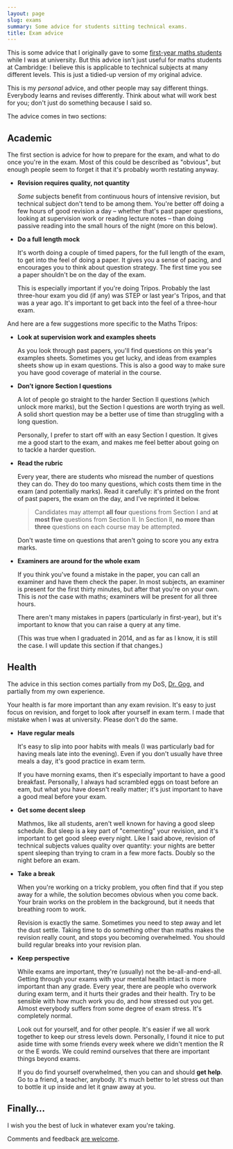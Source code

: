 ```yaml
---
layout: page
slug: exams
summary: Some advice for students sitting technical exams.
title: Exam advice
---
```


This is some advice that I originally gave to some [first-year maths students][1] while I was at university. But this advice isn't just useful for maths students at Cambridge: I believe this is applicable to technical subjects at many different levels. This is just a tidied-up version of my original advice.

[1]: /2014/05/part-ia-exams/

This is my *personal* advice, and other people may say different things. Everybody learns and revises differently. Think about what will work best for you; don't just do something because I said so.

The advice comes in two sections:

## Academic

The first section is advice for how to prepare for the exam, and what to do once you're in the exam. Most of this could be described as "obvious", but enough people seem to forget it that it's probably worth restating anyway.

*   **Revision requires quality, not quantity**

    *Some* subjects benefit from continuous hours of intensive revision, but technical subject don't tend to be among them.  You're better off doing a few hours of good revision a day – whether that's past paper questions, looking at supervision work or reading lecture notes – than doing passive reading into the small hours of the night (more on this below).

*   **Do a full length mock**

    It's worth doing a couple of timed papers, for the full length of the exam, to get into the feel of doing a paper. It gives you a sense of pacing, and encourages you to think about question strategy. The first time you see a paper shouldn't be on the day of the exam.

    This is especially important if you're doing Tripos. Probably the last three-hour exam you did (if any) was STEP or last year's Tripos, and that was a year ago. It's important to get back into the feel of a three-hour exam.

And here are a few suggestions more specific to the Maths Tripos:

*   **Look at supervision work and examples sheets**

    As you look through past papers, you'll find questions on this year's examples sheets. Sometimes you get lucky, and ideas from examples sheets show up in exam questions. This is also a good way to make sure you have good coverage of material in the course.

*   **Don’t ignore Section&nbsp;I questions**

    A lot of people go straight to the harder Section&nbsp;II questions (which unlock more marks), but the Section&nbsp;I questions are worth trying as well. A solid short question may be a better use of time than struggling with a long question.

    Personally, I prefer to start off with an easy Section&nbsp;I question. It gives me a good start to the exam, and makes me feel better about going on to tackle a harder question.

*   **Read the rubric**

    Every year, there are students who misread the number of questions they can do. They do too many questions, which costs them time in the exam (and potentially marks). Read it carefully: it's printed on the front of past papers, the exam on the day, and I've reprinted it below.

    > Candidates may attempt **all four** questions from Section&nbsp;I and **at most five** questions from Section&nbsp;II. In Section&nbsp;II, **no more than three** questions on each course may be attempted.

    Don't waste time on questions that aren't going to score you any extra marks.

*   **Examiners are around for the whole exam**

    If you think you've found a mistake in the paper, you can call an examiner and have them check the paper. In most subjects, an examiner is present for the first thirty minutes, but after that you're on your own. This is *not* the case with maths; examiners will be present for all three hours.

    There aren't many mistakes in papers (particularly in first-year), but it's important to know that you can raise a query at any time.

    (This was true when I graduated in 2014, and as far as I know, it is still the case. I will update this section if that changes.)

## Health

The advice in this section comes partially from my DoS, [Dr.&nbsp;Gog](http://www.damtp.cam.ac.uk/people/j.r.gog/), and partially from my own experience.

Your health is far more important than any exam revision. It's easy to just focus on revision, and forget to look after yourself in exam term. I made that mistake when I was at university. Please don't do the same.

*   **Have regular meals**

    It's easy to slip into poor habits with meals (I was particularly bad for having meals late into the evening). Even if you don't usually have three meals a day, it's good practice in exam term.

    If you have morning exams, then it's especially important to have a good breakfast. Personally, I always had scrambled eggs on toast before an eam, but what you have doesn't really matter; it's just important to have a good meal before your exam.

*   **Get some decent sleep**

    Mathmos, like all students, aren't well known for having a good sleep schedule. But sleep is a key part of "cementing" your revision, and it's important to get good sleep every night. Like I said above, revision of technical subjects values quality over quantity: your nights are better spent sleeping than trying to cram in a few more facts. Doubly so the night before an exam.

*   **Take a break**

    When you're working on a tricky problem, you often find that if you step away for a while, the solution becomes obvious when you come back. Your brain works on the problem in the background, but it needs that breathing room to work.

    Revision is exactly the same. Sometimes you need to step away and let the dust settle. Taking time to do something other than maths makes the revision really count, and stops you becoming overwhelmed. You should build regular breaks into your revision plan.

*   **Keep perspective**

    While exams are important, they're (usually) not the be-all-and-end-all. Getting through your exams with your mental health intact is more important than any grade. Every year, there are people who overwork during exam term, and it hurts their grades and their health. Try to be sensible with how much work you do, and how stressed out you get. Almost everybody suffers from some degree of exam stress. It's completely normal.

    Look out for yourself, and for other people. It's easier if we all work together to keep our stress levels down. Personally, I found it nice to put aside time with some friends every week where we didn't mention the R or the E words. We could remind ourselves that there are important things beyond exams.

    If you do find yourself overwhelmed, then you can and should **get help**. Go to a friend, a teacher, anybody. It's much better to let stress out than to bottle it up inside and let it gnaw away at you.

## Finally…

I wish you the best of luck in whatever exam you're taking.

Comments and feedback [are welcome](/about/).
